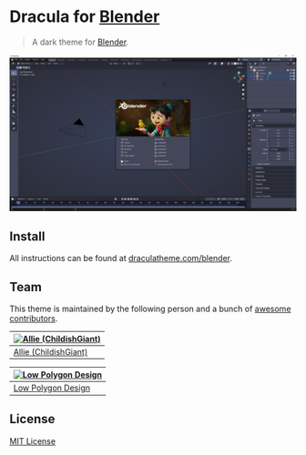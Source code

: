 # Dracula for [Blender](https://www.blender.org)

> A dark theme for [Blender](https://www.blender.org).

![Screenshot](./screenshot.png)

## Install

All instructions can be found at [draculatheme.com/blender](https://draculatheme.com/blender).

## Team

This theme is maintained by the following person and a bunch of [awesome contributors](https://github.com/dracula/blender/contributors).

[![Allie (ChildishGiant)](https://avatars1.githubusercontent.com/u/13716824?v=3&s=60)](https://github.com/childishgiant) |
--- |
[Allie (ChildishGiant)](https://github.com/childishgiant) |

[![Low Polygon Design](https://github.com/lowpolygon-design.png?size=100)](https://github.com/lowpolygon-design) |
--- |
[Low Polygon Design]() |
## License

[MIT License](./LICENSE)
